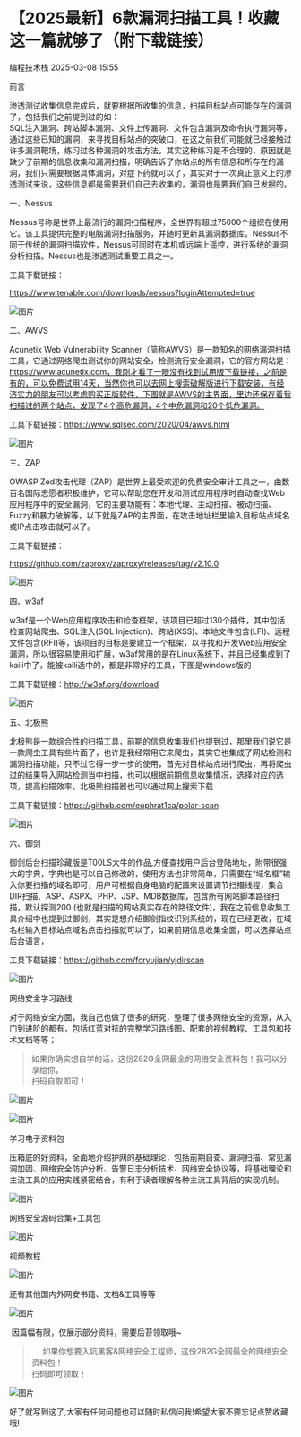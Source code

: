 #  【2025最新】6款漏洞扫描工具！收藏这一篇就够了（附下载链接）   
 编程技术栈   2025-03-08 15:55  
  
前言  
  
渗透测试收集信息完成后，就要根据所收集的信息，扫描目标站点可能存在的漏洞了，包括我们之前提到过的如：  
SQL注入漏洞、跨站脚本漏洞、文件上传漏洞、文件包含漏洞及命令执行漏洞等，通过这些已知的漏洞，来寻找目标站点的突破口，在这之前我们可能就已经接触过许多漏洞靶场，练习过各种漏洞的攻击方法，其实这种练习是不合理的，原因就是缺少了前期的信息收集和漏洞扫描，明确告诉了你站点的所有信息和所存在的漏洞，我们只需要根据具体漏洞，对症下药就可以了，其实对于一次真正意义上的渗透测试来说，这些信息都是需要我们自己去收集的，漏洞也是要我们自己发掘的。  
  
一、Nessus  
  
Nessus号称是世界上最流行的漏洞扫描程序，全世界有超过75000个组织在使用它。该工具提供完整的电脑漏洞扫描服务，并随时更新其漏洞数据库。Nessus不同于传统的漏洞扫描软件，Nessus可同时在本机或远端上遥控，进行系统的漏洞分析扫描。Nessus也是渗透测试重要工具之一。  
  
工具下载链接：  
  
https://www.tenable.com/downloads/nessus?loginAttempted=true  
  
![图片](https://mmbiz.qpic.cn/sz_mmbiz_jpg/6YnBvoBcYkQy0DHFL0qjDz2XaKR277qj1iaXj60eibQRthibSY9VeaFmEShU70MicMoXQdZeLeH5Tgaf7ibzjsSw4HQ/640?wx_fmt=jpeg&from=appmsg "")  
  
二、AWVS  
  
Acunetix Web Vulnerability Scanner（简称AWVS）是一款知名的网络漏洞扫描工具，它通过网络爬虫测试你的网站安全，检测流行安全漏洞，它的官方网站是：https://www.acunetix.com，我刚才看了一眼没有找到试用版下载链接，之前是有的，可以免费试用14天，当然你也可以去网上搜索破解版进行下载安装，有经济实力的朋友可以考虑购买正版软件，下图就是AWVS的主界面，里边还保存着我扫描过的两个站点，发现了4个高危漏洞，4个中危漏洞和20个低危漏洞。  
  
工具下载链接：https://www.sqlsec.com/2020/04/awvs.html  
  
![图片](https://mmbiz.qpic.cn/sz_mmbiz_jpg/6YnBvoBcYkQy0DHFL0qjDz2XaKR277qj4chVUSmZhFE6tAAma6WRW6vic5KaR34mIu4yktBZw3CKibFjTye8UMVw/640?wx_fmt=jpeg&from=appmsg "")  
  
三、ZAP  
  
OWASP Zed攻击代理（ZAP）是世界上最受欢迎的免费安全审计工具之一，由数百名国际志愿者积极维护，它可以帮助您在开发和测试应用程序时自动查找Web应用程序中的安全漏洞，它的主要功能有：本地代理、主动扫描、被动扫描、Fuzzy和暴力破解等，以下就是ZAP的主界面，在攻击地址栏里输入目标站点域名或IP点击攻击就可以了。  
  
工具下载链接：  
  
https://github.com/zaproxy/zaproxy/releases/tag/v2.10.0  
  
![图片](https://mmbiz.qpic.cn/sz_mmbiz_jpg/6YnBvoBcYkQy0DHFL0qjDz2XaKR277qjANSQfoE1Oz377PxeREqxibuFWv5X2iamLQE7iaCtkm0L6J7pXw5jc9PEQ/640?wx_fmt=jpeg&from=appmsg "")  
  
四、w3af  
  
w3af是一个Web应用程序攻击和检查框架，该项目已超过130个插件，其中包括检查网站爬虫、SQL注入(SQL Injection)、跨站(XSS)、本地文件包含(LFI)、远程文件包含(RFI)等，该项目的目标是要建立一个框架，以寻找和开发Web应用安全漏洞，所以很容易使用和扩展，w3af常用的是在Linux系统下，并且已经集成到了kaili中了，能被kaili选中的，都是非常好的工具，下图是windows版的  
  
工具下载链接：http://w3af.org/download  
  
![图片](https://mmbiz.qpic.cn/sz_mmbiz_jpg/6YnBvoBcYkQy0DHFL0qjDz2XaKR277qjyDRibA5n0M3ic61epVZfwAJPOLQgS2fPPAiaEvJxSwlgnCy8eOtT0DVpQ/640?wx_fmt=jpeg&from=appmsg "")  
  
五、北极熊  
  
北极熊是一款综合性的扫描工具，前期的信息收集我们也提到过，那里我们说它是一款爬虫工具有些片面了，也许是我经常用它来爬虫，其实它也集成了网站检测和漏洞扫描功能，只不过它得一步一步的使用，首先对目标站点进行爬虫，再将爬虫过的结果导入网站检测当中扫描，也可以根据前期信息收集情况，选择对应的选项，提高扫描效率，北极熊扫描器也可以通过网上搜索下载  
  
工具下载链接：https://github.com/euphrat1ca/polar-scan  
  
![图片](https://mmbiz.qpic.cn/sz_mmbiz_png/6YnBvoBcYkQy0DHFL0qjDz2XaKR277qjujChaic3GszRaFLxrBv7arJLS8veNkdyFvzW6LR62hleIuFMfaiaENIA/640?wx_fmt=png&from=appmsg "")  
  
六、御剑  
  
御剑后台扫描珍藏版是T00LS大牛的作品,方便查找用户后台登陆地址，附带很强大的字典，字典也是可以自己修改的，使用方法也非常简单，只需要在“域名框”输入你要扫描的域名即可，用户可根据自身电脑的配置来设置调节扫描线程，集合DIR扫描、ASP、ASPX、PHP、JSP、MDB数据库，包含所有网站脚本路径扫描，默认探测200 (也就是扫描的网站真实存在的路径文件)，我在之前信息收集工具介绍中也提到过御剑，其实是想介绍御剑指纹识别系统的，现在已经更改，在域名栏输入目标站点域名点击扫描就可以了，如果前期信息收集全面，可以选择站点后台语言，  
  
工具下载链接：https://github.com/foryujian/yjdirscan  
  
![图片](https://mmbiz.qpic.cn/sz_mmbiz_png/6YnBvoBcYkQy0DHFL0qjDz2XaKR277qjHiaunN6HYiaAEdJclPnNQbn9481de6jPfmaNlYCjrhjpBC6EJVUF0udw/640?wx_fmt=png&from=appmsg "")  
  
网络安全学习路线  
  
对于网络安全方面，我自己也做了很多的研究，整理了很多网络安全的资源，从入门到进阶的都有，包括红蓝对抗的完整学习路线图、配套的视频教程、工具包和技术文档等等；  
> 如果你确实想自学的话，这份282G全网最全的网络安全资料包！我可以分享给你，  
扫码自取即可！  
  
  
![图片](https://mmbiz.qpic.cn/sz_mmbiz_png/6YnBvoBcYkSdeloBD8om5eDZmaA3WLeo6uUCOpG95icJqBvdJUibFZkf9GZ6bYBYaAWsIEalvia8Dhl7XMlcR9KeA/640?wx_fmt=png&from=appmsg "")  
  
![图片](https://mmbiz.qpic.cn/sz_mmbiz_png/6YnBvoBcYkQTMtOd0Y9icnjOpIPdChaHNclc2u1kMmPFpDFhK0tFHXCQEeR0pjreCVxFqeiaByzjkW8EZFqLVlKg/640?wx_fmt=other&from=appmsg "")  
  
学习电子资料包  
  
压箱底的好资料，全面地介绍护网的基础理论，包括前期自查、漏洞扫描、常见漏洞加固、网络安全防护分析、告警日志分析技术、网络安全协议等，将基础理论和主流工具的应用实践紧密结合，有利于读者理解各种主流工具背后的实现机制。  
  
![图片](https://mmbiz.qpic.cn/sz_mmbiz_png/6YnBvoBcYkQPWROSEfNz8pJ9rFQ9RNFqaIxVUicUgPpuI112GicF3TSPhRiaWxSjOlEiaS4ylKlqBLnPV9glbewa7A/640?wx_fmt=other&from=appmsg "")  
  
网络安全源码合集+工具包  
  
![图片](https://mmbiz.qpic.cn/sz_mmbiz_png/6YnBvoBcYkQTMtOd0Y9icnjOpIPdChaHNbiaD9Xd1Y9icAQYOANvKBXtV22X3HnFTWQuD6zXOCg65qicfMM2pkOibXw/640?wx_fmt=other&from=appmsg "")  
  
视频教程  
  
![图片](https://mmbiz.qpic.cn/sz_mmbiz_png/6YnBvoBcYkQPWROSEfNz8pJ9rFQ9RNFque3pKWgxhPKDZicvjRdHN5xackWiaMWCmxnZjU6oJ4bLNoG3v7dqeiarw/640?wx_fmt=other&from=appmsg "")  
  
还有其他国内外网安书籍、文档&工具等等  
  
![图片](https://mmbiz.qpic.cn/sz_mmbiz_png/6YnBvoBcYkQTMtOd0Y9icnjOpIPdChaHNIWvWTV4GyJv5TYCso8zkyIAQicmAmXOSMRq3y0fZ3S9jOwFTyJTfQtA/640?wx_fmt=other&from=appmsg "")  
  
 因篇幅有限，仅展示部分资料，需要后苔领取哦~  
>      如果你想要入坑黑客&网络安全工程师，这份282G全网最全的网络安全资料包！  
扫码即可领取！  
  
  
![图片](https://mmbiz.qpic.cn/sz_mmbiz_png/6YnBvoBcYkSdeloBD8om5eDZmaA3WLeo6uUCOpG95icJqBvdJUibFZkf9GZ6bYBYaAWsIEalvia8Dhl7XMlcR9KeA/640?wx_fmt=png&from=appmsg "")  
  
好了就写到这了,大家有任何问题也可以随时私信问我!希望大家不要忘记点赞收藏哦!  
  
  
